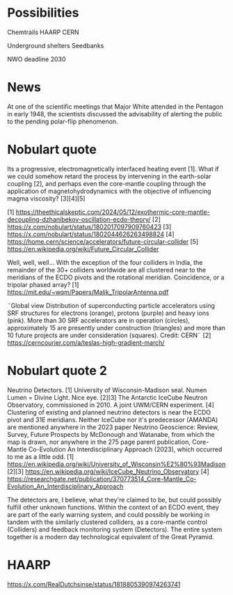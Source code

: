 # Possibilities

Chemtrails
HAARP
CERN

Underground shelters
Seedbanks

NWO deadline 2030

# News

At one of the scientific meetings that Major White attended in the Pentagon in early 1948, the scientists discussed the advisability of alerting the public to the pending polar-flip phenomenon.

# Nobulart quote

Its a progressive, electromagnetically interfaced heating event [1]. What if we could somehow retard the process by intervening in the earth-solar coupling [2], and perhaps even the core-mantle coupling through the application of magnetohydrodynamics with the objective of influencing magma viscosity? [3][4][5]

[1] https://theethicalskeptic.com/2024/05/12/exothermic-core-mantle-decoupling-dzhanibekov-oscillation-ecdo-theory/
[2] https://x.com/nobulart/status/1802017097909760423
[3] https://x.com/nobulart/status/1802044626263498824
[4] https://home.cern/science/accelerators/future-circular-collider
[5] https://en.wikipedia.org/wiki/Future_Circular_Collider

Well, well, well... With the exception of the four colliders in India, the remainder of the 30+ colliders worldwide are all clustered near to the meridians of the ECDO pivots and the rotational meridian. Coincidence, or a tripolar phased array? [1] https://mit.edu/~wqm/Papers/Malik_TripolarAntenna.pdf

¨Global view Distribution of superconducting particle accelerators using SRF structures for electrons (orange), protons (purple) and heavy ions (pink). More than 30 SRF accelerators are in operation (circles), approximately 15 are presently under construction (triangles) and more than 10 future projects are under consideration (squares). Credit: CERN¨
[2] https://cerncourier.com/a/teslas-high-gradient-march/

# Nobulart quote 2

Neutrino Detectors.
[1] University of Wisconsin-Madison seal. Numen Lumen = Divine Light. Nice eye. [2][3] The Antarctic IceCube Neutron Observatory, commissioned in 2010. A joint UWM/CERN experiment. [4] Clustering of existing and planned neutrino detectors is near the ECDO pivot and 31E meridians. Neither IceCube nor it's predecessor (AMANDA) are mentioned anywhere in the 2023 paper Neutrino Geoscience: Review, Survey, Future Prospects by McDonough and Watanabe, from which the map is drawn, nor anywhere in the 275 page parent publication, Core-Mantle Co-Evolution An Interdisciplinary Approach (2023), which occurred to me as a little odd.
[1] https://en.wikipedia.org/wiki/University_of_Wisconsin%E2%80%93Madison
[2][3] https://en.wikipedia.org/wiki/IceCube_Neutrino_Observatory
[4] https://researchgate.net/publication/370773514_Core-Mantle_Co-Evolution_An_Interdisciplinary_Approach

The detectors are, I believe, what they're claimed to be, but could possibly fulfill other unknown functions. Within the context of an ECDO event, they are part of the early warning system, and could possibly be working in tandem with the similarly clustered colliders, as a core-mantle control (Colliders) and feedback monitoring system (Detectors). The entire system together is a modern day technological equivalent of the Great Pyramid.

# HAARP

https://x.com/RealDutchsinse/status/1818805390974263741